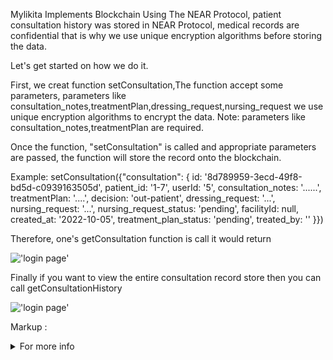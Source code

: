 Mylikita Implements Blockchain Using The NEAR Protocol, patient consultation history was stored in NEAR Protocol, medical records are confidential that is why we use unique encryption algorithms before storing the data.

Let's get started on how we do it.

First, we creat function setConsultation,The function accept some parameters, parameters like consultation_notes,treatmentPlan,dressing_request,nursing_request we use unique encryption algorithms to encrypt the data.
Note: parameters like consultation_notes,treatmentPlan are required.

Once the function, "setConsultation" is called and appropriate parameters are passed, the function will store the record onto the blockchain.

Example: setConsultation({"consultation": {
id: '8d789959-3ecd-49f8-bd5d-c0939163505d',
patient_id: '1-7',
userId: '5',
consultation_notes: '......',
treatmentPlan: '....',
decision: 'out-patient',
dressing_request: '...',
nursing_request: '...',
nursing_request_status: 'pending',
facilityId: null,
created_at: '2022-10-05',
treatment_plan_status: 'pending',
treated_by: ''
}})

Therefore, one's getConsultation function is call it would return

!['login page'](https://github.com/emaitee/mylikita-near-wallet-project/blob/main/img/image2.png)

Finally if you want to view the entire consultation record store then you can call getConsultationHistory

!['login page'](https://github.com/emaitee/mylikita-near-wallet-project/blob/main/img/image1.png)

Markup : <details>

<summary>For more info</summary>
<p>https://mylikita.clinic/</p>
<p>https://mylikitahealth.medium.com/mylikita-receives-a-10-000-grant-from-the-near-foundation-3db18e928e15</p>
<p>https://mylikitahealth.medium.com/how-mylikita-implements-blockchain-using-the-near-protocol-a1a84bb06329</p>
</details>
